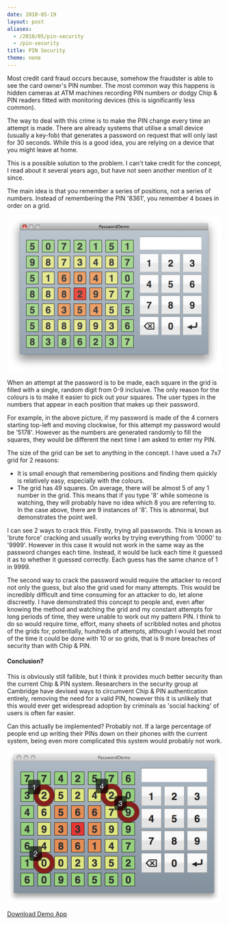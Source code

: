 ```yaml
---
date: 2010-05-19
layout: post
aliases:
  - /2010/05/pin-security
  - /pin-security
title: PIN Security
theme: none
---
```


Most credit card fraud occurs because, somehow the fraudster is able to see the card owner's PIN number. The most common way this happens is hidden cameras at ATM machines recording PIN numbers or dodgy Chip &amp; PIN readers fitted with monitoring devices (this is significantly less common).

The way to deal with this crime is to make the PIN change every time an attempt is made. There are already systems that utilise a small device (usually a key-fob) that generates a password on request that will only last for 30 seconds. While this is a good idea, you are relying on a device that you might leave at home.

This is a possible solution to the problem. I can't take credit for the concept, I read about it several years ago, but have not seen another mention of it since.

The main idea is that you remember a series of positions, not a series of numbers. Instead of remembering the PIN '8361', you remember 4 boxes in order on a grid.

![PIN Security Demo](/posts/images/pinsecurity-1.png)

When an attempt at the password is to be made, each square in the grid is filled with a single, random digit from 0-9 inclusive. The only reason for the colours is to make it easier to pick out your squares. The user types in the numbers that appear in each position that makes up their password.

For example, in the above picture, if my password is made of the 4 corners starting top-left and moving clockwise, for this attempt my password would be '5178'. However as the numbers are generated randomly to fill the squares, they would be different the next time I am asked to enter my PIN.

The size of the grid can be set to anything in the concept. I have used a 7x7 grid for 2 reasons:

- It is small enough that remembering positions and finding them quickly is relatively easy, especially with the colours.
- The grid has 49 squares. On average, there will be almost 5 of any 1 number in the grid. This means that if you type '8' while someone is watching, they will probably have no idea which 8 you are referring to. In the case above, there are 9 instances of '8'. This is abnormal, but demonstrates the point well.

I can see 2 ways to crack this. Firstly, trying all passwords. This is known as 'brute force' cracking and usually works by trying everything from '0000' to '9999'. However in this case it would not work in the same way as the password changes each time. Instead, it would be luck each time it guessed it as to whether it guessed correctly. Each guess has the same chance of 1 in 9999.

The second way to crack the password would require the attacker to record not only the guess, but also the grid used for many attempts. This would be incredibly difficult and time consuming for an attacker to do, let alone discreetly. I have demonstrated this concept to people and, even after knowing the method and watching the grid and my constant attempts for long periods of time, they were unable to work out my pattern PIN. I think to do so would require time, effort, many sheets of scribbled notes and photos of the grids for, potentially, hundreds of attempts, although I would bet most of the time it could be done with 10 or so grids, that is 9 more breaches of security than with Chip & PIN.

#### Conclusion?

This is obviously still fallible, but I think it provides much better security than the current Chip & PIN system. Researchers in the security group at Cambridge have devised ways to circumvent Chip & PIN authentication entirely, removing the need for a valid PIN, however this it is unlikely that this would ever get widespread adoption by criminals as 'social hacking' of users is often far easier.

Can this actually be implemented? Probably not. If a large percentage of people end up writing their PINs down on their phones with the current system, being even more complicated this system would probably not work.

![PIN Security Solution](/posts/images/pinsecurity-2.png)

<a class="download-button" href="http://cl.ly/zb6dR">Download Demo App</a>
